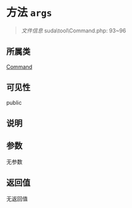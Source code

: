 # 方法 `args`

> *文件信息* suda\tool\Command.php: 93~96

## 所属类 

[Command](../Command.md)

## 可见性

 public 

## 说明



## 参数


无参数


## 返回值

无返回值

